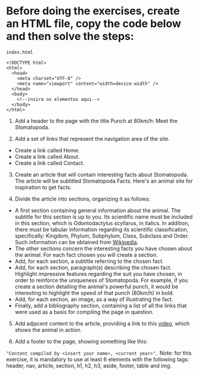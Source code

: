 # Before doing the exercises, create an HTML file, copy the code below and then solve the steps:

`index.html`
```
<!DOCTYPE html>
<html>
  <head>
    <meta charset="UTF-8" />
    <meta name="viewport" content="width=device-width" />
  </head>
  <body>
    <!--insira os elementos aqui-->
  </body>
</html>
```

1. Add a header to the page with the title Punch at 80km/h: Meet the Stomatopoda.

2. Add a set of links that represent the navigation area of ​​the site.
- Create a link called Home.
- Create a link called About.
- Create a link called Contact.

3. Create an article that will contain interesting facts about Stomatopoda. The article will be subtitled Stomatopoda Facts. Here's an animal site for inspiration to get facts.

4. Divide the article into sections, organizing it as follows:
- A first section containing general information about the animal. The subtitle for this section is up to you. Its scientific name must be included in this section, which is Odontodactylus scyllarus, in italics. In addition, there must be tabular information regarding its scientific classification, specifically: Kingdom, Phylum, Subphylum, Class, Subclass and Order. Such information can be obtained from [Wikipedia](https://pt.wikipedia.org/wiki/Stomatopoda).
- The other sections concern the interesting facts you have chosen about the animal. For each fact chosen you will create a section.
- Add, for each section, a subtitle referring to the chosen fact.
- Add, for each section, paragraph(s) describing the chosen fact. Highlight impressive features regarding the suit you have chosen, in order to reinforce the uniqueness of Stomatopoda. For example, if you create a section detailing the animal's powerful punch, it would be interesting to highlight the speed of that punch (80km/h) in bold.
- Add, for each section, an image, as a way of illustrating the fact.
- Finally, add a bibliography section, containing a list of all the links that were used as a basis for compiling the page in question.

5. Add adjacent content to the article, providing a link to this [video](https://www.youtube.com/watch?v=E0Li1k5hGBE), which shows the animal in action.

6. Add a footer to the page, showing something like this:

```"Content compiled by <insert your name>, <current year>".```
Note: for this exercise, it is mandatory to use at least 6 elements with the following tags: header, nav, article, section, h1, h2, h3, aside, footer, table and img.